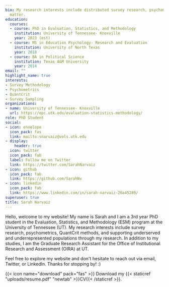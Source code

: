 ```yaml
---
bio: My research interests include distributed survey research, psychometrics and QuantCrit theory
  matter.
education:
  courses:
  - course: PhD in Evaluation, Statistics, and Methodology
    institution: University of Tennessee- Knoxville
    year: 2023 (est)
  - course: MS in Education Psychology- Research and Evaluation
    institution: University of North Texas
    year: 2018
  - course: BA in Political Science
    institution: Texas A&M University
    year: 2014
email: ""
highlight_name: true
interests:
- Survey Methodology
- Psychometrics
- QuantCrit
- Survey Sampling
organizations:
- name: University of Tennessee- Knoxville
  url: https://epc.utk.edu/evaluation-statistics-methodology/
role: PhD Student
social:
- icon: envelope
  icon_pack: fas
  link: mailto:snarvaiz@vols.utk.edu
- display:
    header: true
  icon: twitter
  icon_pack: fab
  label: Follow me on Twitter
  link: https://twitter.com/SarahNarvaiz
- icon: github
  icon_pack: fab
  link: https://github.com/SarahNv
- icon: linkedin
  icon_pack: fab
  link: https://www.linkedin.com/in/sarah-narvaiz-20a45289/
superuser: true
title: Sarah Narvaiz
---
```


Hello, welcome to my website! My name is Sarah and I am a 3rd year PhD student in the Evaluation, Statistics, and Methodology (ESM) program at the University of Tennessee (UT). My research interests include survey research, psychometrics, QuantCrit methods, and supporting underserved and underrepresented populations through my research. In addition to my studies, I am the Graduate Research Assistant for the Office of Institutional Research and Assessment (OIRA) at UT. 

Feel free to explore my website and don't hesitate to reach out via email, Twitter, or LinkedIn. Thanks for stopping by! :)

{{< icon name="download" pack="fas" >}} Download my {{< staticref "uploads/resume.pdf" "newtab" >}}CV{{< /staticref >}}.
